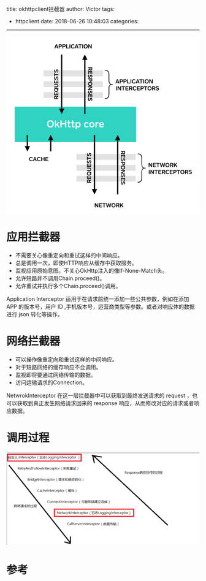title: okhttpclient拦截器
author: Victor
tags:
  - httpclient
date: 2018-06-26 10:48:03
categories:
---
![upload successful](/images/pasted-193.png)

# 应用拦截器

- 不需要关心像重定向和重试这样的中间响应。
- 总是调用一次，即使HTTP响应从缓存中获取服务。
- 监视应用原始意图。不关心OkHttp注入的像If-None-Match头。
- 允许短路并不调用Chain.proceed()。
- 允许重试并执行多个Chain.proceed()调用。


Application Interceptor 适用于在请求前统一添加一些公共参数，例如在添加 APP 的版本号，用户 ID ,手机版本号，运营商类型等参数。或者对响应体的数据进行 json 转化等操作。


# 网络拦截器

- 可以操作像重定向和重试这样的中间响应。
- 对于短路网络的缓存响应不会调用。
- 监视即将要通过网络传输的数据。
- 访问运输请求的Connection。


NetwrokInterceptor 在这一层拦截器中可以获取到最终发送请求的 request ，也可以获取到真正发生网络请求回来的 response 响应，从而修改对应的请求或者响应数据。


# 调用过程

![upload successful](/images/pasted-230.png)




# 参考